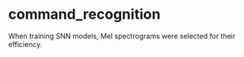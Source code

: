 # command_recognition

When training SNN models, Mel spectrograms were selected for their efficiency. 
